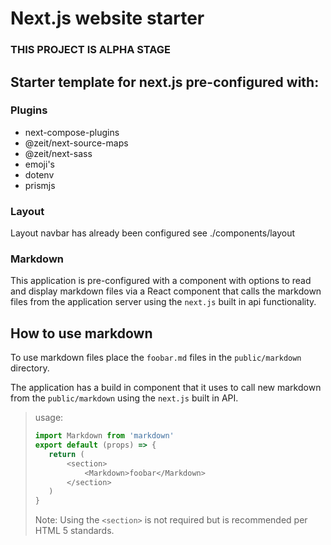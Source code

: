 # Next.js website starter

### THIS PROJECT IS ALPHA STAGE 

## Starter template for next.js pre-configured with:

### Plugins

- next-compose-plugins
- @zeit/next-source-maps
- @zeit/next-sass
- emoji's
- dotenv
- prismjs

### Layout

Layout navbar has already been configured see ./components/layout

### Markdown

This application is pre-configured with a component with options to read and display markdown files via a React component that calls the markdown files from the application server using the `next.js` built in api functionality.

## How to use markdown

To use markdown files place the `foobar.md` files in the `public/markdown` directory.

The application has a build in component that it uses to call new markdown from the `public/markdown` using the `next.js` built in API.

>usage:
>```js
>import Markdown from 'markdown'
>export default (props) => {
>    return (
>        <section>
>            <Markdown>foobar</Markdown>
>        </section>
>    )
>}
>```
>Note: Using the `<section>` is not required but is recommended per HTML 5 standards.
